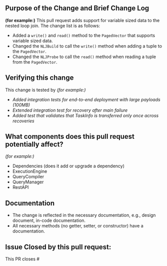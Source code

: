 ## Purpose of the Change and Brief Change Log
**(for example:)** 
This pull request adds support for variable sized data to the nested loop join. The change list is as follows:
- Added a `write()` and `read()` method to the `PagedVector` that supports variable sized data.
- Changed the `NLJBuild` to call the `write()` method when adding a tuple to the `PagedVector`.
- Changed the `NLJProbe` to call the `read()` method when reading a tuple from the `PagedVector`.

## Verifying this change
This change is tested by
*(for example:)*
- *Added integration tests for end-to-end deployment with large payloads (100MB)*
- *Extended integration test for recovery after main failure*
- *Added test that validates that TaskInfo is transferred only once across recoveries*

## What components does this pull request potentially affect?
*(for example:)*
- Dependencies (does it add or upgrade a dependency)
- ExecutionEngine
- QueryCompiler
- QueryManager
- RestAPI

## Documentation
- The change is reflected in the necessary documentation, e.g., design document, in-code documentation.
- All necessary methods (no getter, setter, or constructor) have a documentation.

## Issue Closed by this pull request:

This PR closes #<issue number>
